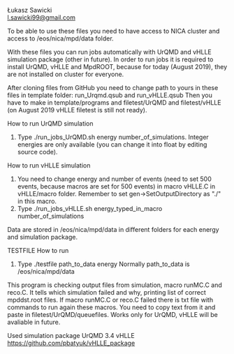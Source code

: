 Łukasz Sawicki           
l.sawicki99@gmail.com       

To be able to use these files you need to have access to NICA cluster and access to /eos/nica/mpd/data folder.

With these files you can run jobs automatically with UrQMD and vHLLE simulation package (other in future). In order to run jobs it is required to install UrQMD, vHLLE and MpdROOT, because for today (August 2019), they are not installed on cluster for everyone.

After cloning files from GitHub you need to change path to yours in these files in template folder: run_Urqmd.qsub  and run_vHLLE.qsub Then you have to make in template/programs and filetest/UrQMD and filetest/vHLLE (on August 2019 vHLLE filetest is still not ready).

How to run UrQMD simulation

1. Type ./run_jobs_UrQMD.sh energy number_of_simulations. Integer energies are only available (you can change it into float by editing source code).

How to run vHLLE simulation

1. You need to change energy and number of events (need to set 500 events, because macros are set for 500 events) in macro vHLLE.C in vHLLE/macro folder. Remember to set gen->SetOutputDirectory as "./" in this macro.
2. Type ./run_jobs_vHLLE.sh energy_typed_in_macro number_of_simulations

Data are stored in /eos/nica/mpd/data in different folders for each energy and simulation package.

TESTFILE How to run

1. Type ./testfile path_to_data energy Normally path_to_data is /eos/nica/mpd/data

This program is checking output files from simulation, macro runMC.C and reco.C. It tells which simulation failed and why, printing list of correct mpddst.root files. If macro runMC.C or reco.C failed there is txt file with commands to run again these macros. You need to copy text from it and paste in filetest/UrQMD/queuefiles. Works only for UrQMD, vHLLE will be avaliable in future.

Used simulation package
UrQMD 3.4
vHLLE https://github.com/pbatyuk/vHLLE_package